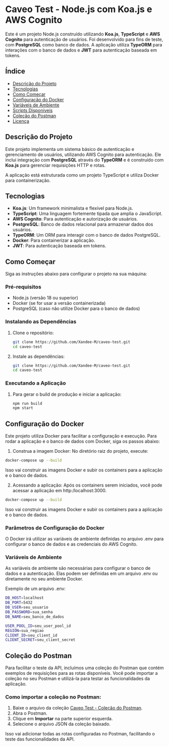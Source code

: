 # Caveo Test - Node.js com Koa.js e AWS Cognito

Este é um projeto Node.js construído utilizando **Koa.js**, **TypeScript** e **AWS Cognito** para autenticação de usuários. Foi desenvolvido para fins de teste, com **PostgreSQL** como banco de dados. A aplicação utiliza **TypeORM** para interações com o banco de dados e **JWT** para autenticação baseada em tokens.

## Índice

- [Descrição do Projeto](#descrição-do-projeto)
- [Tecnologias](#tecnologias)
- [Como Começar](#como-começar)
- [Configuração do Docker](#configuração-do-docker)
- [Variáveis de Ambiente](#variáveis-de-ambiente)
- [Scripts Disponíveis](#scripts-disponíveis)
- [Coleção do Postman](#coleção-do-postman)
- [Licença](#licença)

## Descrição do Projeto

Este projeto implementa um sistema básico de autenticação e gerenciamento de usuários, utilizando AWS Cognito para autenticação. Ele inclui integração com **PostgreSQL** através do **TypeORM** e é construído com **Koa.js** para gerenciar requisições HTTP e rotas.

A aplicação está estruturada como um projeto TypeScript e utiliza Docker para containerização.

## Tecnologias

- **Koa.js**: Um framework minimalista e flexível para Node.js.
- **TypeScript**: Uma linguagem fortemente tipada que amplia o JavaScript.
- **AWS Cognito**: Para autenticação e autorização de usuários.
- **PostgreSQL**: Banco de dados relacional para armazenar dados dos usuários.
- **TypeORM**: Um ORM para interagir com o banco de dados PostgreSQL.
- **Docker**: Para containerizar a aplicação.
- **JWT**: Para autenticação baseada em tokens.

## Como Começar

Siga as instruções abaixo para configurar o projeto na sua máquina:

### Pré-requisitos

- Node.js (versão 18 ou superior)
- Docker (se for usar a versão containerizada)
- PostgreSQL (caso não utilize Docker para o banco de dados)

### Instalando as Dependências

1. Clone o repositório:

   ```bash
   git clone https://github.com/Xandee-M/caveo-test.git
   cd caveo-test
   ```

2. Instale as dependências:

   ```bash
   git clone https://github.com/Xandee-M/caveo-test.git
   cd caveo-test
   ```

### Executando a Aplicação

1. Para gerar o build de produção e iniciar a aplicação:
    ```bash
    npm run build
    npm start
   ```

## Configuração do Docker

Este projeto utiliza Docker para facilitar a configuração e execução. Para rodar a aplicação e o banco de dados com Docker, siga os passos abaixo:

1. Construa a imagem Docker:
No diretório raiz do projeto, execute:
```bash
docker-compose up --build
```
Isso vai construir as imagens Docker e subir os containers para a aplicação e o banco de dados.

2. Acessando a aplicação:
Após os containers serem iniciados, você pode acessar a aplicação em http:/localhost:3000.
```bash
docker-compose up --build
```
Isso vai construir as imagens Docker e subir os containers para a aplicação e o banco de dados.

### Parâmetros de Configuração do Docker
O Docker irá utilizar as variáveis de ambiente definidas no arquivo .env para configurar o banco de dados e as credenciais do AWS Cognito.

### Variáveis de Ambiente
As variáveis de ambiente são necessárias para configurar o banco de dados e a autenticação. Elas podem ser definidas em um arquivo .env ou diretamente no seu ambiente Docker.

Exemplo de um arquivo .env:
```bash
DB_HOST=localhost
DB_PORT=5432
DB_USER=seu_usuario
DB_PASSWORD=sua_senha
DB_NAME=seu_banco_de_dados

USER_POOL_ID=seu_user_pool_id
REGION=sua_regiao
CLIENT_ID=seu_client_id
CLIENT_SECRET=seu_client_secret
```

## Coleção do Postman

Para facilitar o teste da API, incluímos uma coleção do Postman que contém exemplos de requisições para as rotas disponíveis. Você pode importar a coleção no seu Postman e utilizá-la para testar as funcionalidades da aplicação.

### Como importar a coleção no Postman:

1. Baixe o arquivo da coleção [Caveo Test - Coleção do Postman](https://github.com/Xandee-M/caveo-test/blob/master/Caveo.postman_collection.json).
2. Abra o Postman.
3. Clique em **Importar** na parte superior esquerda.
4. Selecione o arquivo JSON da coleção baixado.

Isso vai adicionar todas as rotas configuradas no Postman, facilitando o teste das funcionalidades da API.


